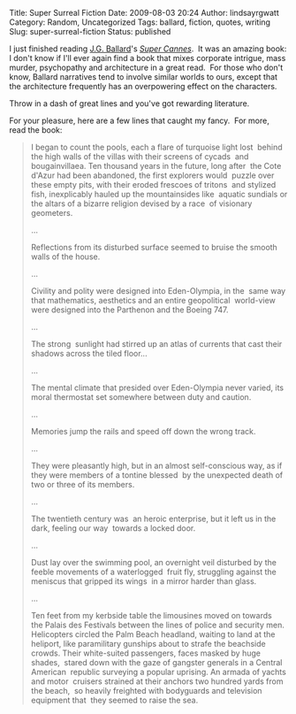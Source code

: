 Title: Super Surreal Fiction
Date: 2009-08-03 20:24
Author: lindsayrgwatt
Category: Random, Uncategorized
Tags: ballard, fiction, quotes, writing
Slug: super-surreal-fiction
Status: published

I just finished reading [J.G. Ballard](http://en.wikipedia.org/wiki/J._G._Ballard)'s [*Super Cannes*](http://www.amazon.com/Super-Cannes-Novel-J-G-Ballard/dp/0312306091).  It was an amazing book: I don't know if I'll ever again find a book that mixes corporate intrigue, mass murder, psychopathy and architecture in a great read.  For those who don't know, Ballard narratives tend to involve similar worlds to ours, except that the architecture frequently has an overpowering effect on the characters.

Throw in a dash of great lines and you've got rewarding literature.

For your pleasure, here are a few lines that caught my fancy.  For more, read the book:

> I began to count the pools, each a flare of turquoise light lost  behind the high walls of the villas with their screens of cycads  and bougainvillaea. Ten thousand years in the future, long after  the Cote d'Azur had been abandoned, the first explorers would  puzzle over these empty pits, with their eroded frescoes of tritons  and stylized fish, inexplicably hauled up the mountainsides like  aquatic sundials or the altars of a bizarre religion devised by a race  of visionary geometers.
>
> ...
>
> Reflections from its disturbed surface seemed to bruise the smooth walls of the house.
>
> ...
>
> Civility and polity were designed into Eden-Olympia, in the  same way that mathematics, aesthetics and an entire geopolitical  world-view were designed into the Parthenon and the Boeing 747.
>
> ...
>
> The strong  sunlight had stirred up an atlas of currents that cast their shadows across the tiled floor...
>
> ...
>
> The mental climate that presided over Eden-Olympia never varied, its moral thermostat set somewhere between duty and caution.
>
> ...
>
> Memories jump the rails and speed off down the wrong track.
>
> ...
>
> They were pleasantly high, but in an almost self-conscious way, as if they were members of a tontine blessed  by the unexpected death of two or three of its members.
>
> ...
>
> The twentieth century was  an heroic enterprise, but it left us in the dark, feeling our way  towards a locked door.
>
> ...
>
> Dust lay over the swimming pool, an overnight veil disturbed by the feeble movements of a waterlogged  fruit fly, struggling against the meniscus that gripped its wings  in a mirror harder than glass.
>
> ...
>
> Ten feet from my kerbside table the limousines moved on towards  the Palais des Festivals between the lines of police and security men.  Helicopters circled the Palm Beach headland, waiting to land at the heliport, like paramilitary gunships about to strafe the beachside  crowds. Their white-suited passengers, faces masked by huge shades,  stared down with the gaze of gangster generals in a Central American  republic surveying a popular uprising. An armada of yachts and motor  cruisers strained at their anchors two hundred yards from the beach,  so heavily freighted with bodyguards and television equipment that  they seemed to raise the sea.
